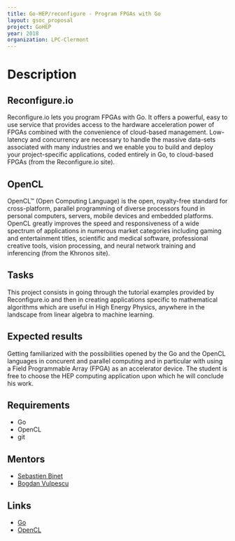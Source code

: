 ```yaml
---
title: Go-HEP/reconfigure - Program FPGAs with Go
layout: gsoc_proposal
project: GoHEP
year: 2018
organization: LPC-Clermont
---
```


# Description

## Reconfigure.io

Reconfigure.io lets you program FPGAs with Go. It offers a powerful, easy to use service that provides access to the hardware acceleration power of FPGAs combined with the convenience of cloud-based management. Low-latency and concurrency are necessary to handle the massive data-sets associated with many industries and we enable you to build and deploy your project-specific applications, coded entirely in Go, to cloud-based FPGAs (from the Reconfigure.io site).

## OpenCL

OpenCL™ (Open Computing Language) is the open, royalty-free standard for cross-platform, parallel programming of diverse processors found in personal computers, servers, mobile devices and embedded platforms. OpenCL greatly improves the speed and responsiveness of a wide spectrum of applications in numerous market categories including gaming and entertainment titles, scientific and medical software, professional creative tools, vision processing, and neural network training and inferencing (from the Khronos site).

## Tasks

This project consists in going through the tutorial examples provided by
Reconfigure.io and then in creating applications specific to mathematical
algorithms which are useful in High Energy Physics, anywhere in the landscape
from linear algebra to machine learning.

## Expected results

Getting familiarized with the possibilities opened by the Go and the OpenCL 
languages in concurent and parallel computing and in particular with using 
a Field Programmable Array (FPGA) as an accelerator device. The student is
free to choose the HEP computing application upon which he will conclude his
work.

## Requirements

- Go
- OpenCL
- git

## Mentors

  * [Sebastien Binet](mailto:binet@cern.ch)
  * [Bogdan Vulpescu](mailto:bogdan.vulpescu@clermont.in2p3.fr)
  
## Links

  * [Go](https://golang.org)
  * [OpenCL](https://www.khronos.org/opencl)
  
